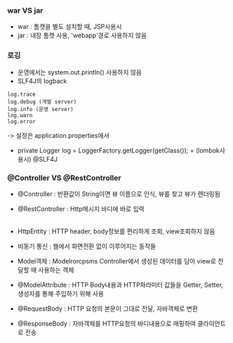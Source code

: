### war VS jar
- war : 톰캣을 별도 설치할 때, JSP사용시
- jar : 내장 톰캣 사용, 'webapp'경로 사용하지 않음

### 로깅
- 운영에서는 system.out.println() 사용하지 않음
- SLF4J의 logback
```
log.trace
log.debug (개발 server)
log.info (운영 server)
log.warn
log.error
```
-> 설정은 application.properties에서
- private Logger log = LoggerFactory.getLogger(getClass()); = (lombok사용시) @SLF4J

### @Controller VS @RestController
- @Controller : 반환값이 String이면 뷰 이름으로 인식, 뷰를 찾고 뷰가 렌더링됨
- @RestController : Http메시지 바디에 바로 입력 <br><br>

- HttpEntity : HTTP header, body정보를 편리하게 조회, view조회하지 않음
- 비동기 통신 : 웹에서 화면전환 없이 이루어지는 동작들
- Model객체 : Modelrorcpsms Controller에서 생성된 데이터를 담아 view로 전달할 때 사용하는 객체
- @ModelAttribute : HTTP Body내용과 HTTP파라미터 값들을 Getter, Setter, 생성자를 통해 주입하기 위해 사용
- @RequestBody : HTTP 요청의 본문이 그대로 전달, 자바객체로 변환
- @ResponseBody : 자바객체를 HTTP요청의 바디내용으로 매핑하여 클라이언트로 전송

